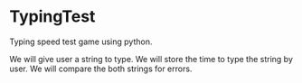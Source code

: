# TypingTest
Typing speed test game using python.

We will give user a string to type.
We will store the time to type the string by user.
We will compare the both strings for errors.
